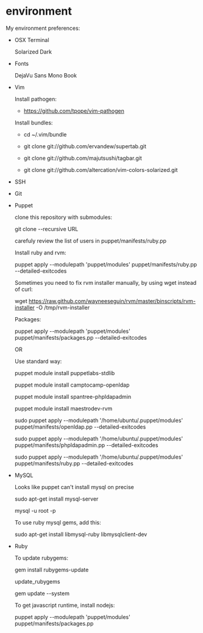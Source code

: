 environment
===========

My environment preferences:

* OSX Terminal

  Solarized Dark

* Fonts

  DejaVu Sans Mono Book

* Vim

  Install pathogen:

    * https://github.com/tpope/vim-pathogen

  Install bundles:

    * cd ~/.vim/bundle

    * git clone git://github.com/ervandew/supertab.git

    * git clone git://github.com/majutsushi/tagbar.git

    * git clone git://github.com/altercation/vim-colors-solarized.git

* SSH

* Git

* Puppet

  clone this repository with submodules:

  git clone --recursive URL

  carefuly review the list of users in puppet/manifests/ruby.pp
  
  Install ruby and rvm:

  puppet apply --modulepath 'puppet/modules' puppet/manifests/ruby.pp --detailed-exitcodes

  Sometimes you need to fix rvm installer manually, by using wget instead of curl:

  wget https://raw.github.com/wayneeseguin/rvm/master/binscripts/rvm-installer -O /tmp/rvm-installer

  Packages:

  puppet apply --modulepath 'puppet/modules' puppet/manifests/packages.pp --detailed-exitcodes


  OR

  Use standard way:


  puppet module install puppetlabs-stdlib
  
  puppet module install camptocamp-openldap

  puppet module install spantree-phpldapadmin

  puppet module install maestrodev-rvm
  
  sudo puppet apply --modulepath '/home/ubuntu/.puppet/modules' puppet/manifests/openldap.pp --detailed-exitcodes
  
  sudo puppet apply --modulepath '/home/ubuntu/.puppet/modules' puppet/manifests/phpldapadmin.pp --detailed-exitcodes

  sudo puppet apply --modulepath '/home/ubuntu/.puppet/modules' puppet/manifests/ruby.pp --detailed-exitcodes

* MySQL

  Looks like puppet can't install mysql on precise

  sudo apt-get install mysql-server

  mysql -u root -p 

  To use ruby mysql gems, add this:

  sudo apt-get install libmysql-ruby libmysqlclient-dev

* Ruby

  To update rubygems:

  gem install rubygems-update

  update_rubygems

  gem update --system

  To get javascript runtime, install nodejs:

  puppet apply --modulepath 'puppet/modules' puppet/manifests/packages.pp


